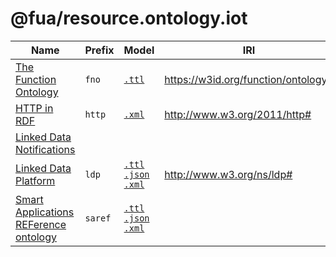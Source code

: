 # @fua/resource.ontology.iot

| Name                                                          | Prefix   | Model                                                                                          | IRI                                 |
|---------------------------------------------------------------|----------|------------------------------------------------------------------------------------------------|-------------------------------------|
| [The Function Ontology](data/fno/README.md)                   | `fno`    | [`.ttl`](data/fno/fno.ttl)                                                                     | https://w3id.org/function/ontology# |
| [HTTP in RDF](data/http/README.md)                            | `http`   | [`.xml`](data/http/http.xml)                                                                   | http://www.w3.org/2011/http#        |
| [Linked Data Notifications](data/ldn/README.md)               |          |                                                                                                |                                     |
| [Linked Data Platform](data/ldp/README.md)                    | `ldp`    | [`.ttl`](data/ldp/ldp.ttl) [`.json`](data/ldp/ldp.json) [`.xml`](data/ldp/ldp.xml)             | http://www.w3.org/ns/ldp#           |
| [Smart Applications REFerence ontology](data/saref/README.md) | `saref`  | [`.ttl`](data/saref/saref.ttl) [`.json`](data/saref/saref.json) [`.xml`](data/saref/saref.xml) |                                     |
